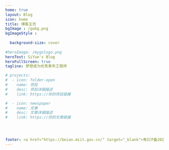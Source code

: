 ```yaml
---
home: true
layout: Blog
icon: home
title: 博客主页
bgImage : /gobg.png
bgImageStyle :
  
  background-size: cover
  
#heroImage: /mygologo.png
heroText: SiYue's Blog
heroFullScreen: true
tagline: 梦想成为优秀青年工程师

# projects:
#  - icon: folder-open
#    name: 项目
#    desc: 项目详细描述
#    link: https://你的项目链接

#  - icon: newspaper
#    name: 文章
#    desc: 文章详细描述
#    link: https://你的文章链接




footer: <a href="https://beian.miit.gov.cn/" target="_blank">粤ICP备2025461146号</a>
---
```



